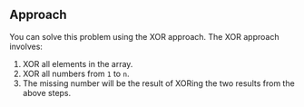 ## Approach

You can solve this problem using the XOR approach. The XOR approach involves:

1. XOR all elements in the array.
2. XOR all numbers from `1` to `n`.
3. The missing number will be the result of XORing the two results from the above steps.

